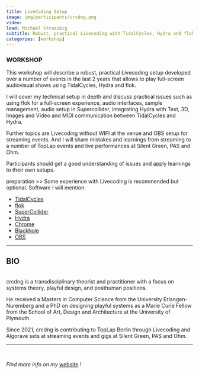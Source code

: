 ```yaml
---
title: LiveCoding Setup
image: img/participants/crcdng.png
video:
lead: Michael Straeubig
subtitle: Robust, practical Livecoding with TidalCycles, Hydra and flok.
categories: [workshop]
---
```


### WORKSHOP

This workshop will describe a robust, practical Livecoding setup developed over
a number of events in the last 2 years that allows to play full-screen
audiovisual shows using TidalCycles, Hydra and flok.

I will cover my technical setup in depth and discuss practical issues such as
using flok for a full-screen experience, audio interfaces, sample management,
audio setup in Supercollider, integrating Hydra with Text, 3D, Images and Video
and MIDI communication between TidalCycles and Hydra.

Further topics are Livecoding without WIFI at the venue and OBS setup for
streaming events. And I will share mistakes and learnings from streaming to
a number of TopLap events and live performances at Silent Green, PAS and Ohm.

Participants should get a good understanding of issues and apply learnings
to their own setups.

preparation >>
Some experience with Livecoding is recommended but optional.
Software I will mention:
- <a href="https://tidalcycles.org/" target="_blank">TidalCycles</a>
- <a href="https://github.com/munshkr/flok" target="_blank">flok</a>
- <a href="https://supercollider.github.io/" target="_blank">SuperCollider</a>
- <a href="https://hydra.ojack.xyz/" target="_blank">Hydra</a>
- <a href="https://www.google.com/chrome/" target="_blank">Chrome</a>
- <a href="https://existential.audio/blackhole/" target="_blank">Blackhole</a>
- <a href="https://obsproject.com/" target="_blank">OBS</a>

---

## BIO
<br>
crcdng is a transdisciplinary theorist and practitioner with a focus on
systems theory, playful design, and posthuman positions.

He received a Masters in Computer Science from the University Erlangen-Nuremberg
and a PhD on designing playful systems as a Marie Curie Fellow from
the School of Art, Design and Architecture at the University of Plymouth.

Since 2021, crcdng is contributing to TopLap Berlin through Livecoding and
Algorave sets at streaming events and gigs at Silent Green, PAS and Ohm.

---

<br>

*Find more info on my* <a href="https://crcdng.com/" target="_blank">website</a> *!*
